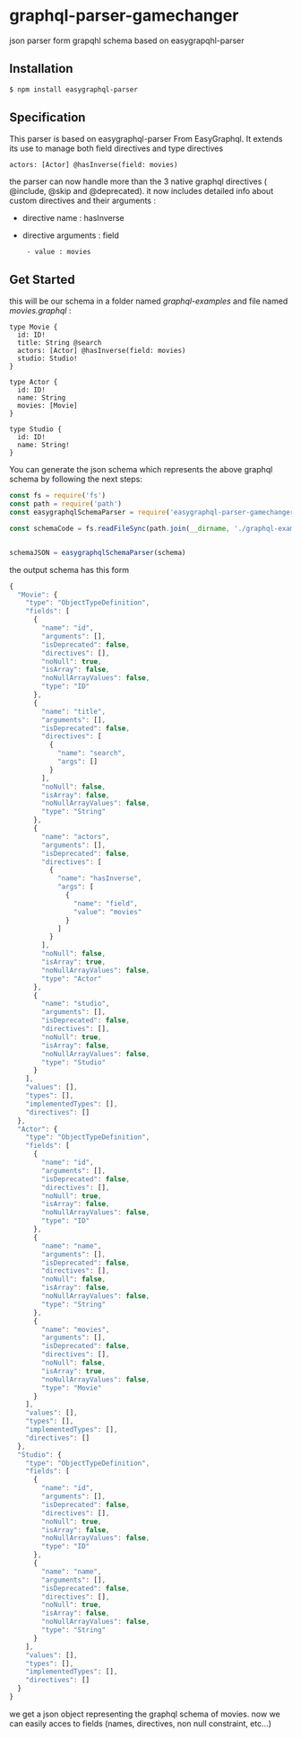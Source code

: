 # graphql-parser-gamechanger
json parser form grapqhl schema based on easygrapqhl-parser

## Installation

```bash
$ npm install easygraphql-parser
```

## Specification
This parser is based on easygraphql-parser From EasyGraphql. It extends its use to manage both field directives and type directives

```gql
actors: [Actor] @hasInverse(field: movies)
```
the parser can now handle more than the 3 native graphql directives ( @include, @skip and @deprecated). it now includes detailed info about custom directives
and their arguments :
- directive name : hasInverse
- directive arguments : field 
        
       - value : movies


## Get Started

this will be our schema in a folder named _graphql-examples_ and file named _movies.graphql_ :

```gql
type Movie {
  id: ID!
  title: String @search
  actors: [Actor] @hasInverse(field: movies)
  studio: Studio!
}

type Actor {
  id: ID!
  name: String
  movies: [Movie]
}

type Studio {
  id: ID!
  name: String!
}
```
You can generate the json schema which represents the above graphql schema by following the next steps:

```js
const fs = require('fs')
const path = require('path')
const easygraphqlSchemaParser = require('easygraphql-parser-gamechanger')

const schemaCode = fs.readFileSync(path.join(__dirname, './graphql-examples', 'movies.graphql'), 'utf8')


schemaJSON = easygraphqlSchemaParser(schema)

```

the output schema has this form

```js
{
  "Movie": {
    "type": "ObjectTypeDefinition",
    "fields": [
      {
        "name": "id",
        "arguments": [],
        "isDeprecated": false,
        "directives": [],
        "noNull": true,
        "isArray": false,
        "noNullArrayValues": false,
        "type": "ID"
      },
      {
        "name": "title",
        "arguments": [],
        "isDeprecated": false,
        "directives": [
          {
            "name": "search",
            "args": []
          }
        ],
        "noNull": false,
        "isArray": false,
        "noNullArrayValues": false,
        "type": "String"
      },
      {
        "name": "actors",
        "arguments": [],
        "isDeprecated": false,
        "directives": [
          {
            "name": "hasInverse",
            "args": [
              {
                "name": "field",
                "value": "movies"
              }
            ]
          }
        ],
        "noNull": false,
        "isArray": true,
        "noNullArrayValues": false,
        "type": "Actor"
      },
      {
        "name": "studio",
        "arguments": [],
        "isDeprecated": false,
        "directives": [],
        "noNull": true,
        "isArray": false,
        "noNullArrayValues": false,
        "type": "Studio"
      }
    ],
    "values": [],
    "types": [],
    "implementedTypes": [],
    "directives": []
  },
  "Actor": {
    "type": "ObjectTypeDefinition",
    "fields": [
      {
        "name": "id",
        "arguments": [],
        "isDeprecated": false,
        "directives": [],
        "noNull": true,
        "isArray": false,
        "noNullArrayValues": false,
        "type": "ID"
      },
      {
        "name": "name",
        "arguments": [],
        "isDeprecated": false,
        "directives": [],
        "noNull": false,
        "isArray": false,
        "noNullArrayValues": false,
        "type": "String"
      },
      {
        "name": "movies",
        "arguments": [],
        "isDeprecated": false,
        "directives": [],
        "noNull": false,
        "isArray": true,
        "noNullArrayValues": false,
        "type": "Movie"
      }
    ],
    "values": [],
    "types": [],
    "implementedTypes": [],
    "directives": []
  },
  "Studio": {
    "type": "ObjectTypeDefinition",
    "fields": [
      {
        "name": "id",
        "arguments": [],
        "isDeprecated": false,
        "directives": [],
        "noNull": true,
        "isArray": false,
        "noNullArrayValues": false,
        "type": "ID"
      },
      {
        "name": "name",
        "arguments": [],
        "isDeprecated": false,
        "directives": [],
        "noNull": true,
        "isArray": false,
        "noNullArrayValues": false,
        "type": "String"
      }
    ],
    "values": [],
    "types": [],
    "implementedTypes": [],
    "directives": []
  }
}
```

we get a json object representing the graphql schema of movies. now we can easily acces to fields (names, directives, non null constraint, etc...)
